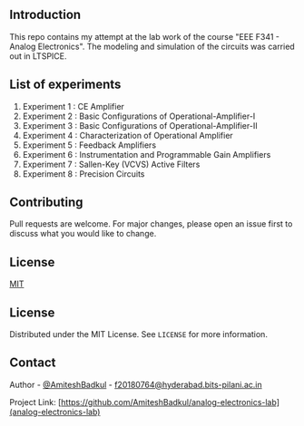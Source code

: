 ## Introduction
This repo contains my attempt at the lab work of the course "EEE F341 - Analog Electronics". The modeling and simulation of the circuits was carried out in LTSPICE.

## List of experiments
1. Experiment 1 : CE Amplifier
2. Experiment 2 : Basic Configurations of Operational-Amplifier-I
3. Experiment 3 : Basic Configurations of Operational-Amplifier-II
4. Experiment 4 : Characterization of Operational Amplifier
5. Experiment 5 : Feedback Amplifiers
6. Experiment 6 : Instrumentation and Programmable Gain Amplifiers
7. Experiment 7 : Sallen-Key (VCVS) Active Filters
8. Experiment 8 : Precision Circuits

## Contributing
Pull requests are welcome. For major changes, please open an issue first to discuss what you would like to change.


## License
[MIT](https://github.com/AmiteshBadkul/analog-electronics-lab/blob/master/LICENSE)

<!-- LICENSE -->
## License

Distributed under the MIT License. See `LICENSE` for more information.

<!-- CONTACT -->
## Contact

Author - [@AmiteshBadkul](https://github.com/AmiteshBadkul) - f20180764@hyderabad.bits-pilani.ac.in

Project Link: [https://github.com/AmiteshBadkul/analog-electronics-lab](analog-electronics-lab)
